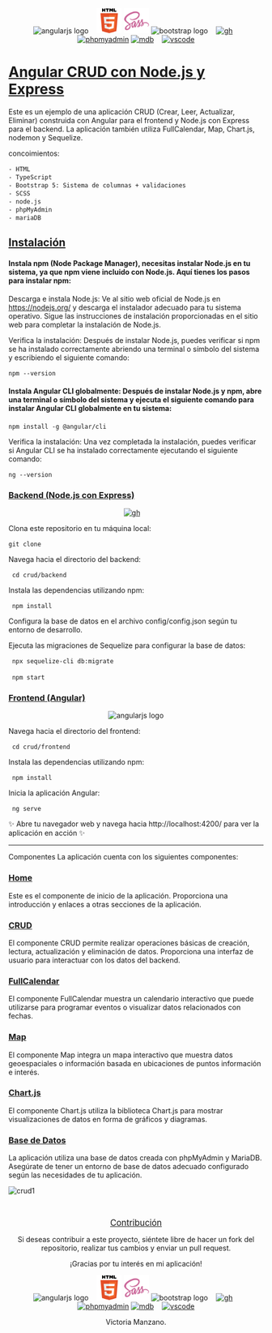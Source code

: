 <p align="center">
<img src="https://cdn.simpleicons.org/angular/DD0031" height="40" alt="angularjs logo"/><img width="12" />
<a href="#" target="_blank" rel="noreferrer"><img src="https://raw.githubusercontent.com/devicons/devicon/master/icons/html5/html5-original-wordmark.svg" alt="html5" width="50" height="50"/></a>
<a href="#" target="_blank" rel="noreferrer"><img src="https://raw.githubusercontent.com/devicons/devicon/master/icons/sass/sass-original.svg" alt="sass" width="50" height="50"/></a>
<img src="https://cdn.jsdelivr.net/gh/devicons/devicon/icons/bootstrap/bootstrap-original.svg" height="50" alt="bootstrap logo"/><img width="12" />
<a href="#" target="_blank" rel="noreferrer"><img src="https://www.vectorlogo.zone/logos/nodejs/nodejs-ar21.svg" alt="gh" width="100" height="60"/></a><img width="12"/>
<a href="#" target="_blank" rel="noreferrer"><img src="https://www.vectorlogo.zone/logos/phpmyadmin/phpmyadmin-ar21.svg" alt="phpmyadmin" width="100" height="40"/></a>
<a href="#" target="_blank" rel="noreferrer"><img src="https://www.vectorlogo.zone/logos/mariadb/mariadb-icon.svg" alt="mdb" width="60" height="50"/></a><img width="12" />
<a href="#" target="_blank" rel="noreferrer"><img src="https://www.vectorlogo.zone/logos/visualstudio_code/visualstudio_code-icon.svg" alt="vscode" width="40" height="50"/></a>



# <u>Angular CRUD con Node.js y Express</u>

Este es un ejemplo de una aplicación CRUD (Crear, Leer, Actualizar, Eliminar) construida con Angular para el frontend y Node.js con Express para el backend. La aplicación también utiliza FullCalendar, Map, Chart.js, nodemon y Sequelize.

concoimientos:
``` 
- HTML
- TypeScript
- Bootstrap 5: Sistema de columnas + validaciones
- SCSS
- node.js
- phpMyAdmin
- mariaDB
``` 

## <u>Instalación</u>

#### Instala npm (Node Package Manager), necesitas instalar Node.js en tu sistema, ya que npm viene incluido con Node.js. Aquí tienes los pasos para instalar npm:

Descarga e instala Node.js: Ve al sitio web oficial de Node.js en https://nodejs.org/ y descarga el instalador adecuado para tu sistema operativo. Sigue las instrucciones de instalación proporcionadas en el sitio web para completar la instalación de Node.js.

Verifica la instalación: Después de instalar Node.js, puedes verificar si npm se ha instalado correctamente abriendo una terminal o símbolo del sistema y escribiendo el siguiente comando:

``` 
npm --version
``` 

#### Instala Angular CLI globalmente: Después de instalar Node.js y npm, abre una terminal o símbolo del sistema y ejecuta el siguiente comando para instalar Angular CLI globalmente en tu sistema:
``` 
npm install -g @angular/cli
``` 
Verifica la instalación: Una vez completada la instalación, puedes verificar si Angular CLI se ha instalado correctamente ejecutando el siguiente comando:
```
ng --version
```

### <u>Backend (Node.js con Express)</u>

<p align="center">
<a href="#" target="_blank" rel="noreferrer"><img src="https://www.vectorlogo.zone/logos/nodejs/nodejs-ar21.svg" alt="gh" width="100" height="50"/></a>
  <img width="12" />
</p>

   


 Clona este repositorio en tu máquina local:

```
git clone 
```
 Navega hacia el directorio del backend:

```
 cd crud/backend
```
Instala las dependencias utilizando npm:

```
 npm install
```

Configura la base de datos en el archivo config/config.json según tu entorno de desarrollo.

Ejecuta las migraciones de Sequelize para configurar la base de datos:

```
 npx sequelize-cli db:migrate

 npm start  
```

### <u>Frontend (Angular)</u>
<p align="center">
<img  src="https://cdn.simpleicons.org/angular/DD0031" height="50" alt="angularjs logo"/>
</p>


Navega hacia el directorio del frontend:

```
 cd crud/frontend
```
Instala las dependencias utilizando npm:

```
 npm install
```
Inicia la aplicación Angular:

```
 ng serve
```

✨ Abre tu navegador web y navega hacia  http://localhost:4200/ para ver la aplicación en acción ✨
 <hr>

Componentes
La aplicación cuenta con los siguientes componentes:

### <u>Home</u>
Este es el componente de inicio de la aplicación. Proporciona una introducción y enlaces a otras secciones de la aplicación.

### <u>CRUD</u>
El componente CRUD permite realizar operaciones básicas de creación, lectura, actualización y eliminación de datos. Proporciona una interfaz de usuario para interactuar con los datos del backend.

### <u>FullCalendar</u>
El componente FullCalendar muestra un calendario interactivo que puede utilizarse para programar eventos o visualizar datos relacionados con fechas.

### <u>Map</u>
El componente Map integra un mapa interactivo que muestra datos geoespaciales o información basada en ubicaciones de puntos información e interés.

### <u>Chart.js</u>
El componente Chart.js utiliza la biblioteca Chart.js para mostrar visualizaciones de datos en forma de gráficos y diagramas.

### <u>Base de Datos</u>
La aplicación utiliza una base de datos creada con phpMyAdmin y MariaDB. Asegúrate de tener un entorno de base de datos adecuado configurado según las necesidades de tu aplicación.

![crud1](https://github.com/Victoriamanzano/iCrud/assets/141257786/f001175b-adb7-45cc-8b8c-71a5c7be910a)

<br>
<p align="center">
<span style="font-size:larger;"><u>Contribución</u></span>
</p>
<p align="center">
Si deseas contribuir a este proyecto, siéntete libre de hacer un fork del repositorio, realizar tus cambios y enviar un pull request.
</p>

<p align="center">
 ¡Gracias por tu interés en mi aplicación!
</p>

<p align="center">
<img src="https://cdn.simpleicons.org/angular/DD0031" height="40" alt="angularjs logo"/><img width="12" />
<a href="#" target="_blank" rel="noreferrer"><img src="https://raw.githubusercontent.com/devicons/devicon/master/icons/html5/html5-original-wordmark.svg" alt="html5" width="50" height="50"/></a>
<a href="#" target="_blank" rel="noreferrer"><img src="https://raw.githubusercontent.com/devicons/devicon/master/icons/sass/sass-original.svg" alt="sass" width="50" height="50"/></a>
<img src="https://cdn.jsdelivr.net/gh/devicons/devicon/icons/bootstrap/bootstrap-original.svg" height="50" alt="bootstrap logo"/><img width="12" />
<a href="#" target="_blank" rel="noreferrer"><img src="https://www.vectorlogo.zone/logos/nodejs/nodejs-ar21.svg" alt="gh" width="100" height="60"/></a><img width="12"/>
<a href="#" target="_blank" rel="noreferrer"><img src="https://www.vectorlogo.zone/logos/phpmyadmin/phpmyadmin-ar21.svg" alt="phpmyadmin" width="100" height="40"/></a>
<a href="#" target="_blank" rel="noreferrer"><img src="https://www.vectorlogo.zone/logos/mariadb/mariadb-icon.svg" alt="mdb" width="60" height="50"/></a><img width="12" />
<a href="#" target="_blank" rel="noreferrer"><img src="https://www.vectorlogo.zone/logos/visualstudio_code/visualstudio_code-icon.svg" alt="vscode" width="40" height="50"/></a>

<p align="center">
 Victoria Manzano.
</p>

